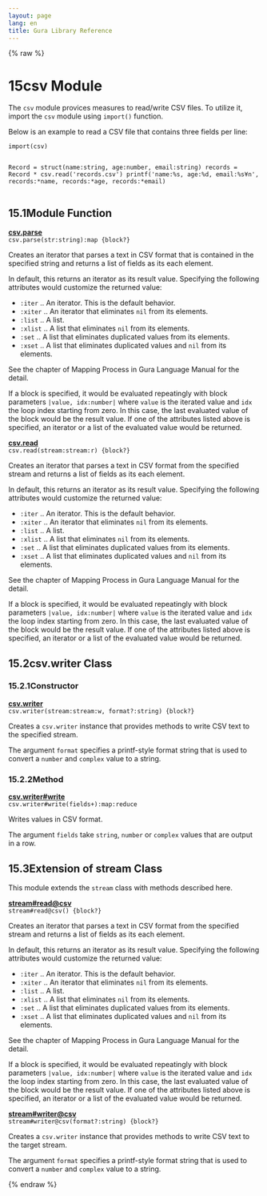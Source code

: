 ```yaml
---
layout: page
lang: en
title: Gura Library Reference
---
```


{% raw %}
<h1><span class="caption-index-1">15</span><a name="anchor-15"></a>csv Module</h1>
<p>
The <code>csv</code> module provices measures to read/write CSV files. To utilize it, import the <code>csv</code> module using <code>import()</code> function.
</p>
<p>
Below is an example to read a CSV file that contains three fields per line:
</p>
<pre><code>import(csv)

Record = struct(name:string, age:number, email:string)
records = Record * csv.read('records.csv')
printf('name:%s, age:%d, email:%s¥n',
       records:*name, records:*age, records:*email)
</code></pre>
<h2><span class="caption-index-2">15.1</span><a name="anchor-15-1"></a>Module Function</h2>
<p>
<div><strong style="text-decoration:underline">csv.parse</strong></div>
<div style="margin-bottom:1em"><code>csv.parse(str:string):map {block?}</code></div>
Creates an iterator that parses a text in CSV format that is contained in the specified string and returns a list of fields as its each element.
</p>
<p>
In default, this returns an iterator as its result value. Specifying the following attributes would customize the returned value:
</p>
<ul>
<li><code>:iter</code> .. An iterator. This is the default behavior.</li>
<li><code>:xiter</code> .. An iterator that eliminates <code>nil</code> from its elements.</li>
<li><code>:list</code> .. A list.</li>
<li><code>:xlist</code> .. A list that eliminates <code>nil</code> from its elements.</li>
<li><code>:set</code> ..  A list that eliminates duplicated values from its elements.</li>
<li><code>:xset</code> .. A list that eliminates duplicated values and <code>nil</code> from its elements.</li>
</ul>
<p>
See the chapter of Mapping Process in Gura Language Manual for the detail.
</p>
<p>
If a block is specified, it would be evaluated repeatingly with block parameters <code>|value, idx:number|</code> where <code>value</code> is the iterated value and <code>idx</code> the loop index starting from zero. In this case, the last evaluated value of the block would be the result value. If one of the attributes listed above is specified, an iterator or a list of the evaluated value would be returned.
</p>
<p>
<div><strong style="text-decoration:underline">csv.read</strong></div>
<div style="margin-bottom:1em"><code>csv.read(stream:stream:r) {block?}</code></div>
Creates an iterator that parses a text in CSV format from the specified stream and returns a list of fields as its each element.
</p>
<p>
In default, this returns an iterator as its result value. Specifying the following attributes would customize the returned value:
</p>
<ul>
<li><code>:iter</code> .. An iterator. This is the default behavior.</li>
<li><code>:xiter</code> .. An iterator that eliminates <code>nil</code> from its elements.</li>
<li><code>:list</code> .. A list.</li>
<li><code>:xlist</code> .. A list that eliminates <code>nil</code> from its elements.</li>
<li><code>:set</code> ..  A list that eliminates duplicated values from its elements.</li>
<li><code>:xset</code> .. A list that eliminates duplicated values and <code>nil</code> from its elements.</li>
</ul>
<p>
See the chapter of Mapping Process in Gura Language Manual for the detail.
</p>
<p>
If a block is specified, it would be evaluated repeatingly with block parameters <code>|value, idx:number|</code> where <code>value</code> is the iterated value and <code>idx</code> the loop index starting from zero. In this case, the last evaluated value of the block would be the result value. If one of the attributes listed above is specified, an iterator or a list of the evaluated value would be returned.
</p>
<h2><span class="caption-index-2">15.2</span><a name="anchor-15-2"></a>csv.writer Class</h2>
<h3><span class="caption-index-3">15.2.1</span><a name="anchor-15-2-1"></a>Constructor</h3>
<p>
<div><strong style="text-decoration:underline">csv.writer</strong></div>
<div style="margin-bottom:1em"><code>csv.writer(stream:stream:w, format?:string) {block?}</code></div>
Creates a <code>csv.writer</code> instance that provides methods to write CSV text to the specified stream.
</p>
<p>
The argument <code>format</code> specifies a printf-style format string that is used to convert a <code>number</code> and <code>complex</code> value to a string.
</p>
<h3><span class="caption-index-3">15.2.2</span><a name="anchor-15-2-2"></a>Method</h3>
<p>
<div><strong style="text-decoration:underline">csv.writer#write</strong></div>
<div style="margin-bottom:1em"><code>csv.writer#write(fields+):map:reduce</code></div>
Writes values in CSV format.
</p>
<p>
The argument <code>fields</code> take <code>string</code>, <code>number</code> or <code>complex</code> values that are output in a row.
</p>
<h2><span class="caption-index-2">15.3</span><a name="anchor-15-3"></a>Extension of stream Class</h2>
<p>
This module extends the <code>stream</code> class with methods described here.
</p>
<p>
<div><strong style="text-decoration:underline">stream#read@csv</strong></div>
<div style="margin-bottom:1em"><code>stream#read@csv() {block?}</code></div>
Creates an iterator that parses a text in CSV format from the specified stream and returns a list of fields as its each element.
</p>
<p>
In default, this returns an iterator as its result value. Specifying the following attributes would customize the returned value:
</p>
<ul>
<li><code>:iter</code> .. An iterator. This is the default behavior.</li>
<li><code>:xiter</code> .. An iterator that eliminates <code>nil</code> from its elements.</li>
<li><code>:list</code> .. A list.</li>
<li><code>:xlist</code> .. A list that eliminates <code>nil</code> from its elements.</li>
<li><code>:set</code> ..  A list that eliminates duplicated values from its elements.</li>
<li><code>:xset</code> .. A list that eliminates duplicated values and <code>nil</code> from its elements.</li>
</ul>
<p>
See the chapter of Mapping Process in Gura Language Manual for the detail.
</p>
<p>
If a block is specified, it would be evaluated repeatingly with block parameters <code>|value, idx:number|</code> where <code>value</code> is the iterated value and <code>idx</code> the loop index starting from zero. In this case, the last evaluated value of the block would be the result value. If one of the attributes listed above is specified, an iterator or a list of the evaluated value would be returned.
</p>
<p>
<div><strong style="text-decoration:underline">stream#writer@csv</strong></div>
<div style="margin-bottom:1em"><code>stream#writer@csv(format?:string) {block?}</code></div>
Creates a <code>csv.writer</code> instance that provides methods to write CSV text to the target stream.
</p>
<p>
The argument <code>format</code> specifies a printf-style format string that is used to convert a <code>number</code> and <code>complex</code> value to a string.
</p>
<p />

{% endraw %}
